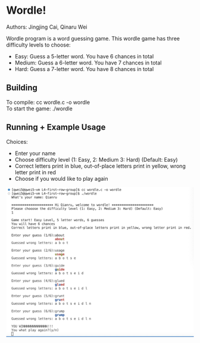 # Wordle!

Authors: Jingjing Cai, Qinaru Wei

Wordle program is a word guessing game. This wordle game has three difficulty levels to choose: 
- Easy: Guess a 5-letter word. You have 6 chances in total  
- Medium: Guess a 6-letter word. You have 7 chances in total  
- Hard: Guess a 7-letter word. You have 8 chances in total  

## Building  

To compile: cc wordle.c -o wordle  
To start the game: ./wordle

## Running + Example Usage  

Choices:
- Enter your name
- Choose difficulty level (1: Easy, 2: Medium 3: Hard) (Default: Easy)
- Correct letters print in blue, out-of-place letters print in yellow, wrong letter print in red
- Choose if you would like to play again

![alt text](https://github.com/usf-cs521-sp23/L4-first-row-group/blob/main/Example)